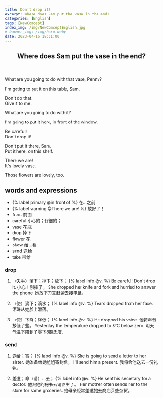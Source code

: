 ```yaml
---
title: Don't drop it!
excerpt: Where does Sam put the vase in the end?
categories: [English]
tags: [NewComcept]
index_img: /img/NewComceptEnglish.jpg
# banner_img: /img/hexo.webp
date: 2023-04-16 18:31:00
---
```

<article class="the-dialogue">
	<header>
    	<h2>Where does Sam put the vase in the end?</h2>
    </header>
    <p class="sender" title="Sam">What are you going to do with that vase, Penny?</p>
    <p class="responder" title="Penny">I'm goting to put it on this table, Sam.</p>
    <p class="sender" title="Sam">Don't do that.<br>Give it to me.</p>
    <p class="responder" title="Penny">What are you going to do with it?</p>
    <p class="sender" title="Sam">I'm going to put it here, in front of the window.</p>
    <p class="responder" title="Penny">Be careful!<br>Don't drop it!</p>
    <p class="responder" title="Penny">Don't put it there, Sam.<br>Put it here, on this shelf.</p>
    <p class="sender" title="Sam">There we are!<br>It's lovely vase.</p>
    <p class="responder" title="Penny">Those flowers are lovely, too.</p>
</article>

## words and expressions

- {% label primary @in front of %} 在...之前
- {% label warning @There we are! %} 放好了！
- front 前面
- careful 小心的；仔细的；
- vase 花瓶
- drop 掉下
- flower 花
- show 给...看
- send 送给
- take 带给

### drop

1. （失手）落下；掉下；放下； {% label info @v. %}
Be careful! Don't drop it. 小心！别摔了。
She dropped her knife and fork and hurried to answer the phone. 她放下刀叉赶紧去接电话。

2. （使）滴下；滴水； {% label info @v. %} 
Tears dropped from her face. 泪珠从她脸上滑落。

3. （使）下降；降低； {% label info @v. %} 
He dropped his voice. 他把声音放低了些。
Yesterday the temperature dropped to 8°C below zero. 明天气温下降到了零下8摄氏度.

### send

1. 送给；寄； {% label info @v. %}
She is going to send a letter to her sister. 她准备给她姐姐寄封信。
I'll send him a present. 我将给他送去一份礼物。

2. 差遣；命（请）...去； {% label info @v. %} 
He sent his secretary for a doctor. 他派他的秘书去请医生了。
Her mother often sends her to the store for some groceries. 她母亲经常差遣她去商店买些杂货。